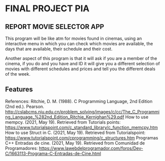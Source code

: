 #  FINAL PROJECT PIA
##  REPORT MOVIE SELECTOR APP

This program will be like atm for movies found in cinemas, using an interactive menu in which you can check which movies are available, the days that are available, their schedule and their cost.

Another aspect of this program is that it will ask if you are a member of the cinema, if you do and you have and ID it will give you a different selection of movies with different schedules and prices and tell you the different deals of the week.

## Features

References:
Ritchie, D. M. (1988). C Programming Language, 2nd Edition (2nd ed.). Pearson. http://cslabcms.nju.edu.cn/problem_solving/images/c/cc/The_C_Programming_Language_%282nd_Edition_Ritchie_Kernighan%29.pdf
How to use mempcy. (2021, May 19). Retrieved from Tutorials points: https://www.tutorialspoint.com/c_standard_library/c_function_memcpy.htm
How to use Struct in C. (2021, May 19). Retrieved from Tutorialspoint: https://www.tutorialspoint.com/cprogramming/c_structures.htm
Programas C++ Entradas de cine. (2021, May 19). Retrieved from Comunidad de Programadores: https://www.lawebdelprogramador.com/foros/Dev-C/1663113-Programa-C-Entradas-de-Cine.html

